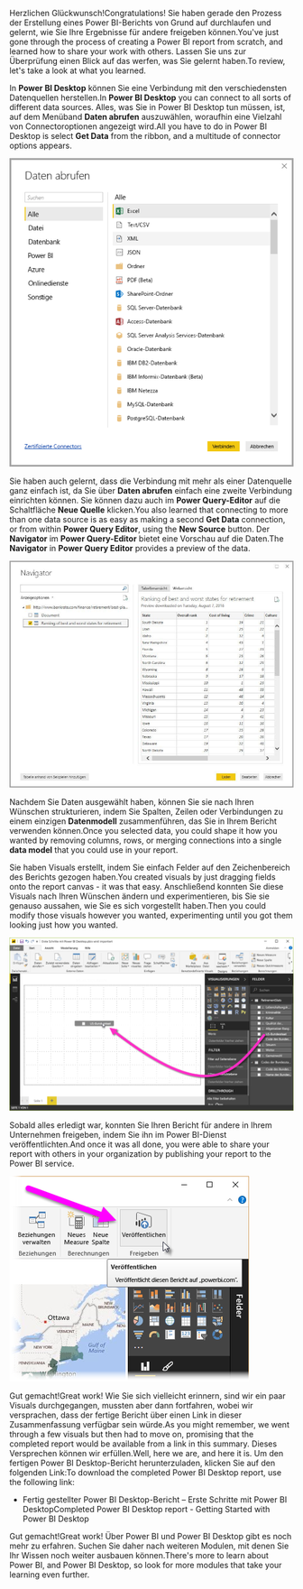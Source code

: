 <span data-ttu-id="686c4-101">Herzlichen Glückwunsch!</span><span class="sxs-lookup"><span data-stu-id="686c4-101">Congratulations!</span></span> <span data-ttu-id="686c4-102">Sie haben gerade den Prozess der Erstellung eines Power BI-Berichts von Grund auf durchlaufen und gelernt, wie Sie Ihre Ergebnisse für andere freigeben können.</span><span class="sxs-lookup"><span data-stu-id="686c4-102">You've just gone through the process of creating a Power BI report from scratch, and learned how to share your work with others.</span></span> <span data-ttu-id="686c4-103">Lassen Sie uns zur Überprüfung einen Blick auf das werfen, was Sie gelernt haben.</span><span class="sxs-lookup"><span data-stu-id="686c4-103">To review, let's take a look at what you learned.</span></span>

<span data-ttu-id="686c4-104">In **Power BI Desktop** können Sie eine Verbindung mit den verschiedensten Datenquellen herstellen.</span><span class="sxs-lookup"><span data-stu-id="686c4-104">In **Power BI Desktop** you can connect to all sorts of different data sources.</span></span> <span data-ttu-id="686c4-105">Alles, was Sie in Power BI Desktop tun müssen, ist, auf dem Menüband **Daten abrufen** auszuwählen, woraufhin eine Vielzahl von Connectoroptionen angezeigt wird.</span><span class="sxs-lookup"><span data-stu-id="686c4-105">All you have to do in Power BI Desktop is select **Get Data** from the ribbon, and a multitude of connector options appears.</span></span> 

![Herstellen einer Verbindung mit Daten](../media/pbid-summary_01.png)

<span data-ttu-id="686c4-107">Sie haben auch gelernt, dass die Verbindung mit mehr als einer Datenquelle ganz einfach ist, da Sie über **Daten abrufen** einfach eine zweite Verbindung einrichten können. Sie können dazu auch im **Power Query-Editor** auf die Schaltfläche **Neue Quelle** klicken.</span><span class="sxs-lookup"><span data-stu-id="686c4-107">You also learned that connecting to more than one data source is as easy as making a second **Get Data** connection, or from within **Power Query Editor**, using the **New Source** button.</span></span> <span data-ttu-id="686c4-108">Der **Navigator** im **Power Query-Editor** bietet eine Vorschau auf die Daten.</span><span class="sxs-lookup"><span data-stu-id="686c4-108">The **Navigator** in **Power Query Editor** provides a preview of the data.</span></span>

![Das Fenster „Navigator“](../media/pbid-getdata_02.jpg)

<span data-ttu-id="686c4-110">Nachdem Sie Daten ausgewählt haben, können Sie sie nach Ihren Wünschen strukturieren, indem Sie Spalten, Zeilen oder Verbindungen zu einem einzigen **Datenmodell** zusammenführen, das Sie in Ihrem Bericht verwenden können.</span><span class="sxs-lookup"><span data-stu-id="686c4-110">Once you selected data, you could shape it how you wanted by removing columns, rows, or merging connections into a single **data model** that you could use in your report.</span></span>

<span data-ttu-id="686c4-111">Sie haben Visuals erstellt, indem Sie einfach Felder auf den Zeichenbereich des Berichts gezogen haben.</span><span class="sxs-lookup"><span data-stu-id="686c4-111">You created visuals by just dragging fields onto the report canvas - it was that easy.</span></span> <span data-ttu-id="686c4-112">Anschließend konnten Sie diese Visuals nach Ihren Wünschen ändern und experimentieren, bis Sie sie genauso aussahen, wie Sie es sich vorgestellt haben.</span><span class="sxs-lookup"><span data-stu-id="686c4-112">Then you could modify those visuals however you wanted, experimenting until you got them looking just how you wanted.</span></span>

![Ziehen eines Felds in den Zeichenbereich](../media/pbid-visuals_03a.png)

<span data-ttu-id="686c4-114">Sobald alles erledigt war, konnten Sie Ihren Bericht für andere in Ihrem Unternehmen freigeben, indem Sie ihn im Power BI-Dienst veröffentlichten.</span><span class="sxs-lookup"><span data-stu-id="686c4-114">And once it was all done, you were able to share your report with others in your organization by publishing your report to the Power BI service.</span></span>

![Schaltfläche „Veröffentlichen“](../media/pbid-share_01.png)

<span data-ttu-id="686c4-116">Gut gemacht!</span><span class="sxs-lookup"><span data-stu-id="686c4-116">Great work!</span></span> <span data-ttu-id="686c4-117">Wie Sie sich vielleicht erinnern, sind wir ein paar Visuals durchgegangen, mussten aber dann fortfahren, wobei wir versprachen, dass der fertige Bericht über einen Link in dieser Zusammenfassung verfügbar sein würde.</span><span class="sxs-lookup"><span data-stu-id="686c4-117">As you might remember, we went through a few visuals but then had to move on, promising that the completed report would be available from a link in this summary.</span></span> <span data-ttu-id="686c4-118">Dieses Versprechen können wir erfüllen.</span><span class="sxs-lookup"><span data-stu-id="686c4-118">Well, here we are, and here it is.</span></span> <span data-ttu-id="686c4-119">Um den fertigen Power BI Desktop-Bericht herunterzuladen, klicken Sie auf den folgenden Link:</span><span class="sxs-lookup"><span data-stu-id="686c4-119">To download the completed Power BI Desktop report, use the following link:</span></span>

* <span data-ttu-id="686c4-120">Fertig gestellter Power BI Desktop-Bericht – Erste Schritte mit Power BI Desktop</span><span class="sxs-lookup"><span data-stu-id="686c4-120">Completed Power BI Desktop report - Getting Started with Power BI Desktop</span></span>

<span data-ttu-id="686c4-121">Gut gemacht!</span><span class="sxs-lookup"><span data-stu-id="686c4-121">Great work!</span></span> <span data-ttu-id="686c4-122">Über Power BI und Power BI Desktop gibt es noch mehr zu erfahren. Suchen Sie daher nach weiteren Modulen, mit denen Sie Ihr Wissen noch weiter ausbauen können.</span><span class="sxs-lookup"><span data-stu-id="686c4-122">There's more to learn about Power BI, and Power BI Desktop, so look for more modules that take your learning even further.</span></span> 
